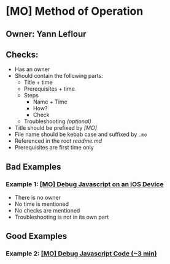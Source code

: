 # [MO] Method of Operation

## Owner: Yann Leflour

## Checks:

- Has an owner
- Should contain the following parts:
  - Title + time
  - Prerequisites + time
  - Steps
    - Name + Time
    - How?
    - Check
  - Troubleshooting *(optional)*
- Title should be prefixed by *[MO]*
- File name should be kebab case and suffixed by `.mo`
- Referenced in the root *readme.md*
- Prerequisites are first time only

## Bad Examples

### Example 1: [[MO] Debug Javascript on an iOS Device](/react-native/debugging/debug-javascript-ios-device.mo.md)

- There is no owner
- No time is mentioned
- No checks are mentioned
- Troubleshooting is not in its own part

## Good Examples

### Example 2: [[MO] Debug Javascript Code (~3 min)](/react-native/debugging/debug-javascript.mo.md)
